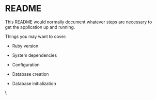 # README

This README would normally document whatever steps are necessary to get the
application up and running.

Things you may want to cover:

* Ruby version

* System dependencies

* Configuration

* Database creation

* Database initialization

\
